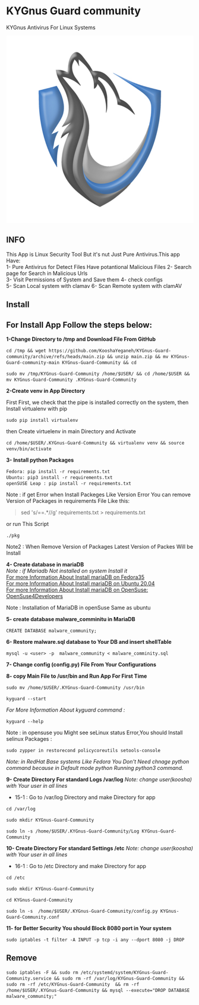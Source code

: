 # KYGnus Guard community
KYGnus Antivirus For Linux Systems

![image](./static/README_LOGO.png)

## INFO

This App is Linux Security Tool But it's nut Just Pure Antivirus.This app Have:  
1- Pure Antivirus for Detect Files Have potantional Malicious  Files 
2- Search page for Search in Malicious Urls  
3- Visit Permissions of System and Save them
4- check configs  
5- Scan Local system with clamav
6- Scan Remote system with clamAV





## Install

## For Install App Follow the steps below:

**1-Change Directory to /tmp and Download File From GitHub**

```
cd /tmp && wget https://github.com/KooshaYeganeh/KYGnus-Guard-community/archive/refs/heads/main.zip && unzip main.zip && mv KYGnus-Guard-community-main KYGnus-Guard-Community && cd
```

```
sudo mv /tmp/KYGnus-Guard-Community /home/$USER/ && cd /home/$USER && mv KYGnus-Guard-Community .KYGnus-Guard-Community
```
**2-Create venv in App Directory**

First First, we check that the pipe is installed correctly on the system, then Install virtualenv with pip

```
sudo pip install virtualenv
```
then Create virtuelenv in main Directory and Activate 
```
cd /home/$USER/.KYGnus-Guard-Community && virtualenv venv && source venv/bin/activate
```

**3- Install python Packages**  
```
Fedora: pip install -r requirements.txt
Ubuntu: pip3 install -r requirements.txt
openSUSE Leap : pip install -r requirements.txt
```

Note : if get Error when Install Packeges Like Version Error You can remove Version of Packages in requirements File Like this: 

> sed 's/==.*//g' requirements.txt > requirements.txt

or run This Script

```
./pkg
```

Note2 : When Remove Version of Packages Latest Version of Packes Will be Install

**4- Create database in mariaDB**  
*Note : if Mariadb Not installed on system Install it*  
[For more Information About Install mariaDB on Fedora35](https://docs.fedoraproject.org/en-US/quick-docs/installing-mysql-mariadb/)  
[For more Information About Install mariaDB on Ubuntu 20.04 ](https://www.digitalocean.com/community/tutorials/how-to-install-mariadb-on-ubuntu-20-04)  
[For more Information About Install mariaDB on OpenSuse: OpenSuse4Developers](https://github.com/KooshaYeganeh/OpenSuse4Developers)

Note : Installation of MariaDB in openSuse Same as ubuntu

**5- create database malware_comminitu in MariaDB**

```
CREATE DATABASE malware_community;
```

**6- Restore malware.sql database to Your DB and insert shellTable**

```
mysql -u <user> -p  malware_community < malware_comminity.sql
```


**7- Change config (config.py) File From Your Configurations**


**8- copy Main File to /usr/bin and Run App For First Time**

```
sudo mv /home/$USER/.KYGnus-Guard-Community /usr/bin
```
```
kyguard --start
```
*For More Information About kyguard command :*
```
kyguard --help
```


Note : in opensuse you Might see seLinux status Error,You should Install selinux Packages : 

```
sudo zypper in restorecond policycoreutils setools-console
```
  
*Note: in RedHat Base systems Like Fedora You Don't Need chnage python command because in Default mode python Running python3 command.*







**9- Create Directory For standard Logs /var/log**
*Note: change user(koosha) with Your user in all lines*
 - 15-1 : Go to /var/log Directory and make Directory for app
```
cd /var/log
```
```
sudo mkdir KYGnus-Guard-Community
```

```
sudo ln -s /home/$USER/.KYGnus-Guard-Community/Log KYGnus-Guard-Community
```

**10- Create Directory For standard Settings /etc**
*Note: change user(koosha) with Your user in all lines*
 - 16-1 : Go to /etc Directory and make Directory for app
```
cd /etc
```
```
sudo mkdir KYGnus-Guard-Community
```
```
cd KYGnus-Guard-Community
```
```
sudo ln -s  /home/$USER/.KYGnus-Guard-Community/config.py KYGnus-Guard-Community.conf
```


**11- for Better Security You should Block 8080 port in Your system**

```
sudo iptables -t filter -A INPUT -p tcp -i any --dport 8080 -j DROP
```

## Remove

```
sudo iptables -F && sudo rm /etc/systemd/system/KYGnus-Guard-Community.service && sudo rm -rf /var/log/KYGnus-Guard-Community && sudo rm -rf /etc/KYGnus-Guard-Community  && rm -rf /home/$USER/.KYGnus-Guard-Community && mysql --execute="DROP DATABASE malware_community;"
```



